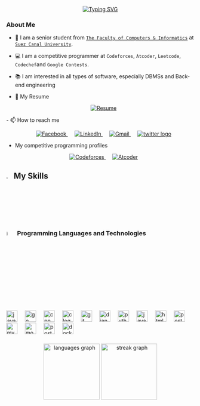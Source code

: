 <p align="center">
    <a href="https://git.io/typing-svg"><img src="https://readme-typing-svg.demolab.com?font=Fira+Code&duration=3000&pause=500&color=47F757&center=true&vCenter=true&random=false&width=435&lines=What's+up+%F0%9F%91%8B;I'am+Mohamed+Fathy+AKA+Ragnar;A+Back-end+Developer+%F0%9F%A7%91%E2%80%8D%F0%9F%92%BB;And+a+Competitive+programmer+" alt="Typing SVG" /></a>
</p>

### About Me
<!-- - 🏫 I am a junior student from [The Faculty of Computers & Informatics](https://suez.edu.eg/ar/%d9%83%d9%84%d9%8a%d8%a9-%d8%a7%d9%84%d8%ad%d8%a7%d8%b3%d8%a8%d8%a7%d8%aa-%d9%88%d8%a7%d9%84%d9%85%d8%b9%d9%84%d9%88%d9%85%d8%a7%d8%aa/) at [Suez Canal University](https://suez.edu.eg/ar/) -->
- 🏫 I am a senior student from <a href="https://suez.edu.eg/ar/%d9%83%d9%84%d9%8a%d8%a9-%d8%a7%d9%84%d8%ad%d8%a7%d8%b3%d8%a8%d8%a7%d8%aa-%d9%88%d8%a7%d9%84%d9%85%d8%b9%d9%84%d9%88%d9%85%d8%a7%d8%aa">`The Faculty of Computers & Informatics`</a> at <a class ="mylink" href="https://suez.edu.eg/ar/">`Suez Canal University`</a>.

- 💻 I am a competitive programmer at `Codeforces`, `Atcoder`, `Leetcode`, `Codechef`and `Google Contests`.
- 📚 I am interested in all types of software, especially DBMSs and Back-end engineering 
- 📄 My Resume
<p align="center">
    &emsp;
    <a href="/cv.pdf">
        <img src="https://img.shields.io/badge/Resume-000000?style=for-the-badge" alt="Resume" />
    </a>
</p>
- 📫 How to reach me
<p align="center">
    &emsp;
    <a href="https://www.facebook.com/profile.php?id=100008314864542">
        <img src="https://img.shields.io/badge/Facebook-1877F2?style=for-the-badge&logo=facebook&logoColor=white" alt="Facebook" />
    </a>
    &emsp;
    <a href="https://www.linkedin.com/in/mohamed-fathy-a7241424a/">
        <img src="https://img.shields.io/badge/LinkedIn-0077B5?style=for-the-badge&logo=linkedin&logoColor=white" alt="LinkedIn" />
    </a>
    &emsp;
    <a href="mailto:ragnar1242003@gmail.com">
        <img src="https://img.shields.io/badge/Gmail-D14836?style=for-the-badge&logo=gmail&logoColor=white" alt="Gmail" />
    </a>
    &emsp;
    <a href="https://x.com/RAGNAR404_">
         <img src="https://img.shields.io/static/v1?message=Twitter&logo=twitter&label=&color=1DA1F2&logoColor=white&labelColor=&style=for-the-badge" alt="twitter logo"  />
    </a>
</p>


- My competitive programming profiles

<p align="center">
    &emsp;
    <a href = "https://codeforces.com/profile/-RAGNAR-">
        <img src="https://img.shields.io/badge/Codeforces-FFF?style=for-the-badge&logo=codeforces" alt="Codeforces" />
    </a>
    &emsp;
    <a href = "https://atcoder.jp/users/Ragnar">
        <img src="https://img.shields.io/badge/Atcoder-241B19?style=for-the-badge&logo=atcoder&logoColor=white" alt="Atcoder" />
    </a>
</p>

## <img src="https://media2.giphy.com/media/QssGEmpkyEOhBCb7e1/giphy.gif?cid=ecf05e47a0n3gi1bfqntqmob8g9aid1oyj2wr3ds3mg700bl&rid=giphy.gif" width ="3%"> My Skills

### <img src = "https://github.com/7oSkaaa/7oSkaaa/blob/main/Images/Programming_Languages.gif?raw=true" width=5%> Programming Languages and Technologies 
<div align="left">
  <img src="https://skillicons.dev/icons?i=java" height="30" alt="java logo"  />
  <img width="12" />
  <img src="https://cdn.simpleicons.org/go/00ADD8" height="30" alt="go logo"  />
  <img width="12" />
  <img src="https://skillicons.dev/icons?i=cpp" height="30" alt="cpp logo"  />
  <img width="12" />
  <img src="https://skillicons.dev/icons?i=c" height="30" alt="c logo"  />
  <img width="12" />
  <img src="https://skillicons.dev/icons?i=git" height="30" alt="git logo"  />
  <img width="12" />
  <img src="https://skillicons.dev/icons?i=django" height="30" alt="django logo"  />
  <img width="12" />
  <img src="https://skillicons.dev/icons?i=py" height="30" alt="python logo"  />
  <img width="12" />
  <img src="https://skillicons.dev/icons?i=js" height="30" alt="javascript logo"  />
  <img width="12" />
  <img src="https://skillicons.dev/icons?i=html" height="30" alt="html5 logo"  />
  <img width="12" />
  <img src="https://skillicons.dev/icons?i=postgres" height="30" alt="postgresql logo"  />
  <img width="12" />
  <img src="https://skillicons.dev/icons?i=mysql" height="30" alt="mysql logo"  />
  <img width="12" />
  <img src="https://cdn.jsdelivr.net/gh/devicons/devicon/icons/mongodb/mongodb-original.svg" height="30" alt="mongodb logo"  />
  <img width="12" />
  <img src="https://skillicons.dev/icons?i=postman" height="30" alt="postman logo"  />
  <img width="12" />
  <img src="https://skillicons.dev/icons?i=docker" height="30" alt="docker logo"  />
</div>

###


<div align="center">
  <img src="https://github-readme-stats.vercel.app/api/top-langs?username=rag-nar1&locale=en&hide_title=false&layout=compact&card_width=320&langs_count=5&theme=dracula&hide_border=false&order=2" height="150" alt="languages graph"  />
  <img src="https://streak-stats.demolab.com?user=rag-nar1&locale=en&mode=daily&theme=dracula&hide_border=false&border_radius=5&order=3" height="150" alt="streak graph"  />
</div>

